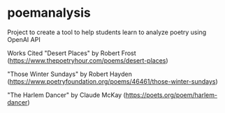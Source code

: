 # poemanalysis
Project to create a tool to help students learn to analyze poetry using OpenAI API

Works Cited
"Desert Places" by Robert Frost (https://www.thepoetryhour.com/poems/desert-places)

"Those Winter Sundays" by Robert Hayden (https://www.poetryfoundation.org/poems/46461/those-winter-sundays)

"The Harlem Dancer" by Claude McKay (https://poets.org/poem/harlem-dancer)